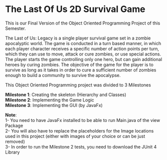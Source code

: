 # The Last Of Us 2D Survival Game

This is our Final Version of the Object Oriented Programming Project of this Semester. <br />

The Last of Us: Legacy is a single player survival game set in a zombie apocalyptic world. The game is conducted in a turn based manner, in which each player character receives a specific number of action points per turn, which they can use to move, attack or cure zombies, or use special actions. The player starts the game controlling only one hero, but can gain additional heroes by curing zombies. The objective of the game for the player is to survive as long as it takes in order to cure a sufficient number of zombies enough to build a community to survive the apocalypse.

This Object Oriented Programming project was divided to 3 Milestones <br />

**Milestone 1**: Creating the skeleton (Hierarchy and Classes) <br />
**Milestone 2**: Implementing the Game Logic <br />
**Milestone 3**: Implementing the GUI (by JavaFx) <br />
 

**Note**:  <br />
1- You need to have JavaFx installed to be able to run Main.java of the view Package <br />
2- You will also have to replace the placeholders for the Image locations used in this project (either with images of your choice or can be just removed) <br />
3- In order to run the Milestone 2 tests, you need to download the JUnit 4 Library 

